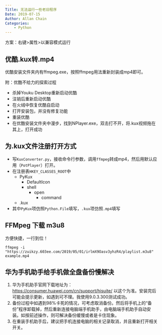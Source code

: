 ```yaml
---
Title: 无法运行一些老旧程序
Date: 2019-07-15
Author: Allan Chain
Categories: 
    - Python
---
```


方案：右键>属性>以兼容模式运行
## 优酷.kux转.mp4
优酷安装文件夹内有ffmpeg.exe，按照ffmpeg用法重新封装成mp4即可。

附：优酷不给力的探索过程

- 杀掉Youku Desktop重新启动优酷
- 注销后重新启动优酷
- 在火绒中恢复优酷自启动
- 打开安装包，并没有修复功能
- 重装优酷
- 在优酷安装文件夹中漫步，找到NPlayer.exe，双击打不开，将.kux视频拖在其上，打开成功

## 为.kux文件注册打开方式

- 写`KuxConverter.py`，接收命令行参数，调用`ffmpeg`转成mp4，然后用默认应用（`PotPlayer`）打开。
- 在注册表`HKEY_CLASSES_ROOT`中
    - PyKux
		- DefaultIcon
		- shell
		    - open
				- command
    - .kux
- 其中`PyKux`项仿照`Python.File`填写，`.kux`项仿照`.mp4`填写

## FFMpeg 下载 m3u8

方便快捷，一行到位！

```shell
ffmpeg -i "https://zuikzy.603ee.com/2019/05/01/irlmX9Oasv3yhzR4/playlist.m3u8" example.mp4
```

## 华为手机助手给手机做全盘备份慢解决
1. 华为手机助手官网下载地址为：<https://consumer.huawei.com/cn/support/hisuite/>
以这个为准。安装完后可能会提示更新，如遇到可不理。我使用9.0.3.300测试成功。
2. 备份过程中如遇到98%卡死的情况，可考虑取消备份。然后将手机上的“备份”程序卸载掉，然后重新连接电脑端手机助手，由电脑端手机助手自动安装。如按前述操作，则可解决备份缓慢或者是卡住现象。
3. 在重装手机助手后，建议把手机连接电脑的相关记录取消，并且重新打开相关开关。
